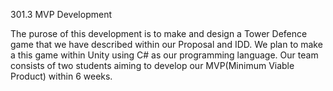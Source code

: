 301.3 MVP Development

The purose of this development is to make and design a Tower Defence game that we have described within our Proposal and IDD. We plan to make a this game within Unity using C# as our programming language. Our team consists of two students aiming to develop our MVP(Minimum Viable Product) within 6 weeks.